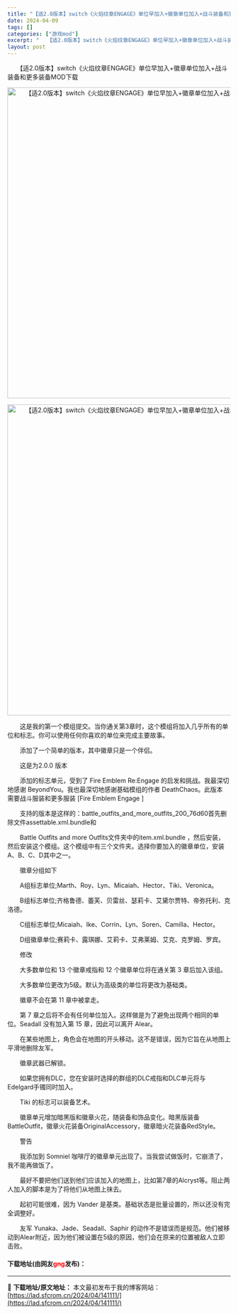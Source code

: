 ```yaml
---
title: "【适2.0版本】switch《火焰纹章ENGAGE》单位早加入+徽章单位加入+战斗装备和更多装备MOD下载"
date: 2024-04-09
tags: []
categories: ["游戏mod"]
excerpt: "　　【适2.0版本】switch《火焰纹章ENGAGE》单位早加入+徽章单位加入+战斗装备和更多装备MOD下载 　　这是我的第一个模组提交。当你通关第3章时，这个模组将加入几乎所有的单位和标志。你可以使用任何你喜欢的单位来完成主要故事。 　　添加了一个简单的版本，其中徽章只是一个伴侣。 　　这是为2&hellip;"
layout: post
---
```


 <p>　　【适2.0版本】switch《火焰纹章ENGAGE》单位早加入+徽章单位加入+战斗装备和更多装备MOD下载</p> <div> <p align="center"><img align="" border="0" src="https://lad.sfcrom.cn/wp-content/uploads/2024/04/20240409_6615044975880.webp" width="700" alt="【适2.0版本】switch《火焰纹章ENGAGE》单位早加入+徽章单位加入+战斗装备和更多装备MOD下载" /></p> <p align="center"><img align="" border="0" src="https://lad.sfcrom.cn/wp-content/uploads/2024/04/20240409_6615044a33541.webp" width="700" alt="【适2.0版本】switch《火焰纹章ENGAGE》单位早加入+徽章单位加入+战斗装备和更多装备MOD下载" /></p></div> <p>　　这是我的第一个模组提交。当你通关第3章时，这个模组将加入几乎所有的单位和标志。你可以使用任何你喜欢的单位来完成主要故事。</p> <p>　　添加了一个简单的版本，其中徽章只是一个伴侣。</p> <p>　　这是为2.0.0 版本</p> <p>　　添加的标志单元，受到了 Fire Emblem Re:Engage 的启发和挑战。我最深切地感谢 BeyondYou。我也最深切地感谢基础模组的作者 DeathChaos。此版本 需要战斗服装和更多服装 [Fire Emblem Engage ]</p> <p>　　支持的版本是这样的：battle_outfits_and_more_outfits_200_76d60首先删除文件assettable.xml.bundle和</p> <p>　　Battle Outfits and more Outfits文件夹中的item.xml.bundle ，然后安装，然后安装这个模组。这个模组中有三个文件夹。选择你要加入的徽章单位，安装A、B、C、D其中之一。</p> <p>　　徽章分组如下</p> <p>　　A组标志单位;Marth、Roy、Lyn、Micaiah、Hector、Tiki、Veronica。</p> <p>　　B组标志单位;齐格鲁德、蕾芙、贝雷丝、瑟莉卡、艾黛尔贾特、帝弥托利、克洛德。</p> <p>　　C组标志单位;Micaiah、Ike、Corrin、Lyn、Soren、Camilla、Hector。</p> <p>　　D组徽章单位;赛莉卡、露琪娜、艾莉卡、艾弗莱姆、艾克、克罗姆、罗宾。</p> <p>　　修改</p> <p>　　大多数单位和 13 个徽章戒指和 12 个徽章单位将在通关第 3 章后加入该组。</p> <p>　　大多数单位更改为5级。默认为高级类的单位将更改为基础类。</p> <p>　　徽章不会在第 11 章中被拿走。</p> <p>　　第 7 章之后将不会有任何单位加入。这样做是为了避免出现两个相同的单位。Seadall 没有加入第 15 章，因此可以离开 Alear。</p> <p>　　在某些地图上，角色会在地图的开头移动。这不是错误，因为它旨在从地图上平滑地删除友军。</p> <p>　　徽章武器已解锁。</p> <p>　　如果您拥有DLC，您在安装时选择的群组的DLC戒指和DLC单元将与Edelgard手镯同时加入。</p> <p>　　Tiki 的标志可以装备艺术。</p> <p>　　徽章单元增加暗黑版和徽章火花，随装备和饰品变化。暗黑版装备BattleOutfit，徽章火花装备OriginalAccessory，徽章暗火花装备RedStyle。</p> <p>　　警告</p> <p>　　我添加到 Somniel 咖啡厅的徽章单元出现了。当我尝试做饭时，它崩溃了，我不能再做饭了。</p> <p>　　最好不要把他们送到他们应该加入的地图上，比如第7章的Alcryst等。阻止两人加入的脚本是为了将他们从地图上抹去。</p> <p>　　起初可能很难，因为 Vander 是基类。基础状态是批量设置的，所以还没有完全调整好。</p> <p>　　友军 Yunaka、Jade、Seadall、Saphir 的动作不是错误而是规范。他们被移动到Alear附近，因为他们被设置在5级的原因，他们会在原来的位置被敌人立即击败。</p> <p><h4>下载地址(由网友<font color="red">gng</font>发布)：</h4></p> 

---
📖 **下载地址/原文地址：** 本文最初发布于我的博客网站：[https://lad.sfcrom.cn/2024/04/141111/](https://lad.sfcrom.cn/2024/04/141111/)
